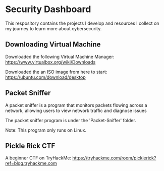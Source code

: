 # Security Dashboard
This respository contains the projects I develop and resources I collect on my journey to learn more about cybersecurity. 

## Downloading Virtual Machine 

Downloaded the following Virtual Machine Manager: https://www.virtualbox.org/wiki/Downloads 

Downloaded the an ISO image from here to start: https://ubuntu.com/download/desktop 

## Packet Sniffer

A packet sniffer is a program that monitors packets flowing across a network, allowing users to view network traffic and diagnose issues

The packet sniffer program is under the 'Packet-Sniffer' folder. 

Note: This program only runs on Linux. 

## Pickle Rick CTF

A beginner CTF on TryHackMe: https://tryhackme.com/room/picklerick?ref=blog.tryhackme.com 